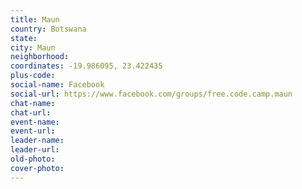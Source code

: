 ```yaml
---
title: Maun
country: Botswana
state: 
city: Maun
neighborhood: 
coordinates: -19.986095, 23.422435
plus-code:
social-name: Facebook
social-url: https://www.facebook.com/groups/free.code.camp.maun
chat-name:
chat-url:
event-name:
event-url:
leader-name:
leader-url:
old-photo: 
cover-photo:
---
```

